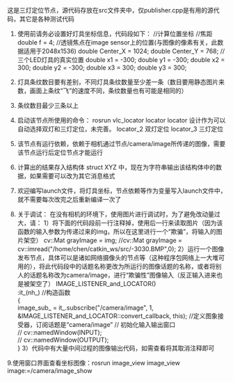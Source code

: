 这是三灯定位节点，源代码存放在src文件夹中，仅publisher.cpp是有用的源代码，其它是各种测试代码

1. 使用前请务必设置好灯具坐标信息，代码段如下：
    //计算位置坐标
	//焦距
	double f = 4;
	//透镜焦点在image sensor上的位置(与图像的像素有关，此数据适用于2048x1536)
	double Center_X = 1024;
	double Center_Y = 768;
	//三个LED灯具的真实位置
	double x1 = -300;
	double y1 = -300;
	double x2 = 300;
	double y2 = -300;
	double x3 = 300;
	double y3 = 300;
    
2. 灯具条纹数目要有差别，不同灯具条纹数量至少差一条（数目要用静态图片来数，画面上条纹“飞”的速度不同，条纹数量也有可能是相同的）

3. 条纹数目最少三条以上

4. 启动该节点所使用的命令：
    rosrun vlc_locator locator
    locator    设计作为可以自动选择双灯和三灯定位，未完善。
    locator_2  双灯定位
    locator_3  三灯定位

5. 该节点有运行依赖，依赖于相机通过节点/camera/image所传递的图像，需要该节点运行后定位节点才能运行

6. 计算出的结果存入结构体 struct XYZ 中，现在为字符串输出该结构体中的数据，如果需要可以改为其它消息格式

7. 欢迎编写launch文件，将灯具坐标，节点依赖等作为变量写入launch文件中，就不需要每次改完之后重新编译一次了

8. 关于调试：
    在没有相机的环境下，使用图片进行调试时，为了避免改动量过大，请：
    1）将下面的代码段前一行注释掉，使用后一行来读取图片（因为该函数的输入参数为传递过来的img，所以在这里进行一个“欺骗”，将输入的图片架空）
        cv::Mat grayImage = img;
        //cv::Mat grayImage = cv::imread("/home/chen/catkin_ws/src/-3030.BMP",0);
    2）运行一个图像发布节点，具体可以是诸如网络摄像头的节点等（这种程序包网络上一大堆可用的），将此代码段中的话题名称更改为所运行的图像话题的名称，或者将别人的话题名称改为camera/image，进行“欺骗性”图像输入（反正输入进来也是被架空了）
        IMAGE_LISTENER_and_LOCATOR()  
        :it_(nh_) //构造函数  
        {  
            image_sub_ = it_.subscribe("/camera/image", 1, &IMAGE_LISTENER_and_LOCATOR::convert_callback, this); //定义图象接受器，订阅话题是“camera/image”
            // 初始化输入输出窗口  
            // cv::namedWindow(INPUT);  
            // cv::namedWindow(OUTPUT);  
        }
    3）代码中有大量中间过程的图像输出代码，如需查看将其取消注释即可
 
 
9.使用窗口界面查看坐标图像：rosrun image_view image_view image:=/camera/image_show
